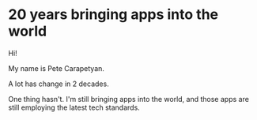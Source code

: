 # 20 years bringing apps into the world

Hi! 

My name is Pete Carapetyan.

A lot has change in 2 decades.

One thing hasn't. I'm still bringing apps into the world, and those apps are still employing the latest tech standards.